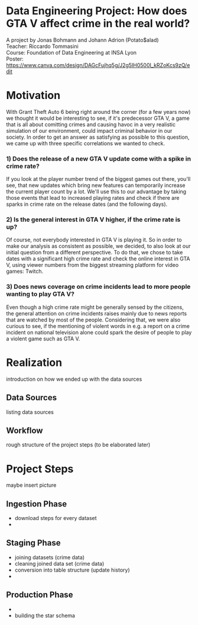 # Data Engineering Project: How does GTA V affect crime in the real world?
A project by Jonas Bohmann and Johann Adrion (Potato$alad) <br/>
Teacher: Riccardo Tommasini <br/>
Course: Foundation of Data Engineering at INSA Lyon <br/>
Poster: https://www.canva.com/design/DAGcFujhq5g/J2g5IH0500I_kRZoKcs9zQ/edit

# Motivation
With Grant Theft Auto 6 being right around the corner (for a few years now) we thought it would be interesting to see, if it's predecessor GTA V, a game that is all about comitting crimes and causing havoc in a very realistic simulation of our environment, could impact criminal behavior in our society. In order to get an answer as satisfying as possible to this question, we came up with three specific correlations we wanted to check.
### 1) Does the release of a new GTA V update come with a spike in crime rate?
If you look at the player number trend of the biggest games out there, you'll see, that new updates which bring new features can temporarily increase the current player count by a lot. We'll use this to our advantage by taking those events that lead to increased playing rates and check if there are sparks in crime rate on the release dates (and the following days).
### 2) Is the general interest in GTA V higher, if the crime rate is up?
Of course, not everybody interested in GTA V is playing it. So in order to make our analysis as consistent as possible, we decided, to also look at our initial question from a different perspective. To do that, we chose to take dates with a significant high crime rate and check the online interest in GTA V, using viewer numbers from the biggest streaming platform for video games: Twitch.
### 3) Does news coverage on crime incidents lead to more people wanting to play GTA V?
Even though a high crime rate might be generally sensed by the citizens, the general attention on crime incidents raises mainly due to news reports that are watched by most of the people. Considering that, we were also curious to see, if the mentioning of violent words in e.g. a report on a crime incident on national television alone could spark the desire of people to play a violent game such as GTA V.

# Realization
introduction on how we ended up with the data sources
## Data Sources
listing data sources
## Workflow
rough structure of the project steps (to be elaborated later)
# Project Steps
maybe insert picture
## Ingestion Phase
- download steps for every dataset
- 
## Staging Phase
- joining datasets (crime data)
- cleaning joined data set (crime data)
- conversion into table structure (update history)
- 
## Production Phase
- 
- building the star schema
